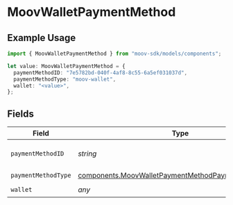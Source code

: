 # MoovWalletPaymentMethod

## Example Usage

```typescript
import { MoovWalletPaymentMethod } from "moov-sdk/models/components";

let value: MoovWalletPaymentMethod = {
  paymentMethodID: "7e5782bd-040f-4af8-8c55-6a5ef031037d",
  paymentMethodType: "moov-wallet",
  wallet: "<value>",
};
```

## Fields

| Field                                                                                                                      | Type                                                                                                                       | Required                                                                                                                   | Description                                                                                                                |
| -------------------------------------------------------------------------------------------------------------------------- | -------------------------------------------------------------------------------------------------------------------------- | -------------------------------------------------------------------------------------------------------------------------- | -------------------------------------------------------------------------------------------------------------------------- |
| `paymentMethodID`                                                                                                          | *string*                                                                                                                   | :heavy_check_mark:                                                                                                         | ID of the payment method.                                                                                                  |
| `paymentMethodType`                                                                                                        | [components.MoovWalletPaymentMethodPaymentMethodType](../../models/components/moovwalletpaymentmethodpaymentmethodtype.md) | :heavy_check_mark:                                                                                                         | N/A                                                                                                                        |
| `wallet`                                                                                                                   | *any*                                                                                                                      | :heavy_check_mark:                                                                                                         | N/A                                                                                                                        |